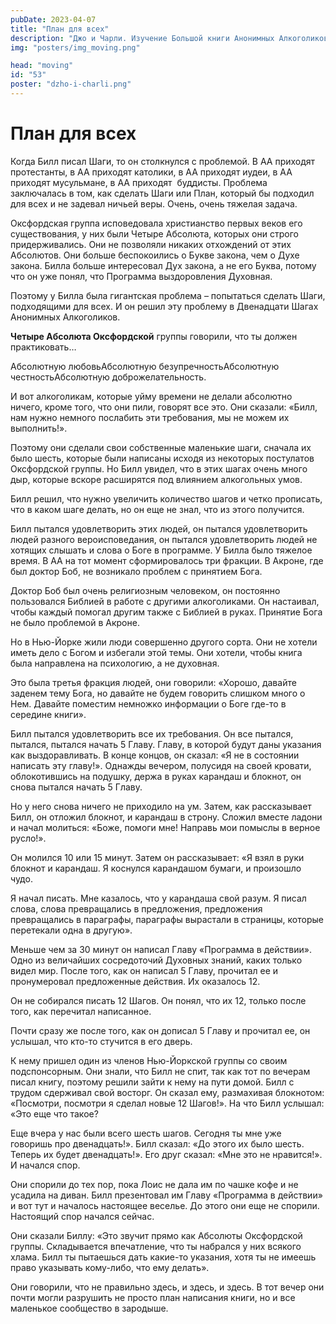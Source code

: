 ```yaml
---
pubDate: 2023-04-07
title: "План для всех"
description: "Джо и Чарли. Изучение Большой книги Анонимных Алкоголиков. (052)"
img: "posters/img_moving.png"

head: "moving"
id: "53"
poster: "dzho-i-charli.png"
---
```


# План для всех

Когда Билл писал Шаги, то он столкнулся с проблемой. В АА приходят протестанты, в АА приходят католики, в АА приходят иудеи, в АА приходят мусульмане, в АА приходят  буддисты. Проблема заключалась в том, как сделать Шаги или План, который бы подходил для всех и не задевал ничьей веры. Очень, очень тяжелая задача.

Оксфордская группа исповедовала христианство первых веков его существования, у них были Четыре Абсолюта, которых они строго придерживались. Они не позволяли никаких отхождений от этих Абсолютов. Они больше беспокоились о Букве закона, чем о Духе закона. Билла больше интересовал Дух закона, а не его Буква, потому что он уже понял, что Программа выздоровления Духовная.

Поэтому у Билла была гигантская проблема – попытаться сделать Шаги, подходящими для всех. И он решил эту проблему в Двенадцати Шагах Анонимных Алкоголиков.

**Четыре Абсолюта Оксфордской** группы говорили, что ты должен практиковать…

Абсолютную любовьАбсолютную безупречностьАбсолютную честностьАбсолютную доброжелательность.

И вот алкоголикам, которые уйму времени не делали абсолютно ничего, кроме того, что они пили, говорят все это. Они сказали: «Билл, нам нужно немного послабить эти требования, мы не можем их выполнить!».

Поэтому они сделали свои собственные маленькие шаги, сначала их было шесть, которые были написаны исходя из некоторых постулатов Оксфордской группы. Но Билл увидел, что в этих шагах очень много дыр, которые вскоре расширятся под влиянием алкогольных умов.

Билл решил, что нужно увеличить количество шагов и четко прописать, что в каком шаге делать, но он еще не знал, что из этого получится.

Билл пытался удовлетворить этих людей, он пытался удовлетворить людей разного вероисповедания, он пытался удовлетворить людей не хотящих слышать и слова о Боге в программе. У Билла было тяжелое время. В АА на тот момент сформировалось три фракции.
В Акроне, где был доктор Боб, не возникало проблем с принятием Бога.

Доктор Боб был очень религиозным человеком, он постоянно пользовался Библией в работе с другими алкоголиками. Он настаивал, чтобы каждый помогал другим также с Библией в руках. Принятие Бога не было проблемой в Акроне.

Но в Нью-Йорке жили люди совершенно другого сорта. Они не хотели иметь дело с Богом и избегали этой темы. Они хотели, чтобы книга была направлена на психологию, а не духовная.

Это была третья фракция людей, они говорили: «Хорошо, давайте заденем тему Бога, но давайте не будем говорить слишком много о Нем. Давайте поместим немножко информации о Боге где-то в середине книги».

Билл пытался удовлетворить все их требования. Он все пытался, пытался, пытался начать 5 Главу. Главу, в которой будут даны указания как выздоравливать. В конце концов, он сказал: «Я не в состоянии написать эту главу!». Однажды вечером, полусидя на своей кровати, облокотившись на подушку, держа в руках карандаш и блокнот, он снова пытался начать 5 Главу.

Но у него снова ничего не приходило на ум. Затем, как рассказывает Билл, он отложил блокнот, и карандаш в строну. Сложил вместе ладони и начал молиться: «Боже, помоги мне! Направь мои помыслы в верное русло!».

Он молился 10 или 15 минут. Затем он рассказывает: «Я взял в руки блокнот и карандаш. Я коснулся карандашом бумаги, и произошло чудо.

Я начал писать. Мне казалось, что у карандаша свой разум. Я писал слова, слова превращались в предложения, предложения превращались в параграфы, параграфы вырастали в страницы, которые перетекали одна в другую».

Меньше чем за 30 минут он написал Главу «Программа в действии». Одно из величайших сосредоточий Духовных знаний, каких только видел мир. После того, как он написал 5 Главу, прочитал ее и пронумеровал предложенные действия. Их оказалось 12.

Он не собирался писать 12 Шагов. Он понял, что их 12, только после того, как перечитал написанное.

Почти сразу же после того, как он дописал 5 Главу и прочитал ее, он услышал, что кто-то стучится в его дверь.

К нему пришел один из членов Нью-Йоркской группы со своим подспонсорным. Они знали, что Билл не спит, так как тот по вечерам писал книгу, поэтому решили зайти к нему на пути домой. Билл с трудом сдерживал свой восторг. Он сказал ему, размахивая блокнотом: «Посмотри, посмотри я сделал новые 12 Шагов!». На что Билл услышал: «Это еще что такое?

Еще вчера у нас были всего шесть шагов. Сегодня ты мне уже говоришь про двенадцать!». Билл сказал: «До этого их было шесть. Теперь их будет двенадцать!». Его друг сказал: «Мне это не нравится!». И начался спор.

Они спорили до тех пор, пока Лоис не дала им по чашке кофе и не усадила на диван. Билл презентовал им Главу «Программа в действии» и вот тут и началось настоящее веселье. До этого они еще не спорили. Настоящий спор начался сейчас.

Они сказали Биллу: «Это звучит прямо как Абсолюты Оксфордской группы. Складывается впечатление, что ты набрался у них всякого хлама. Билл ты пытаешься дать какие-то указания, хотя ты не имеешь право указывать кому-либо, что ему делать».

Они говорили, что не правильно здесь, и здесь, и здесь. В тот вечер они почти могли разрушить не просто план написания книги, но и все маленькое сообщество в зародыше.
